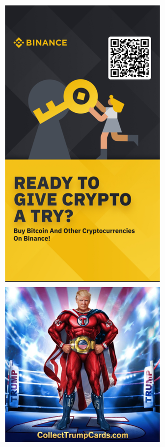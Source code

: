 <div align="center">
  
  ![Binance Ready to give crypto a try ? buy bitcoin and other cryptocurrencies on binance](Images/binance.jpg)
  
  ![Collect Trump Cards Dot Com NFT Crypto Collectible](Images/CollectTrumpCardsDotCom.png)
</div>
